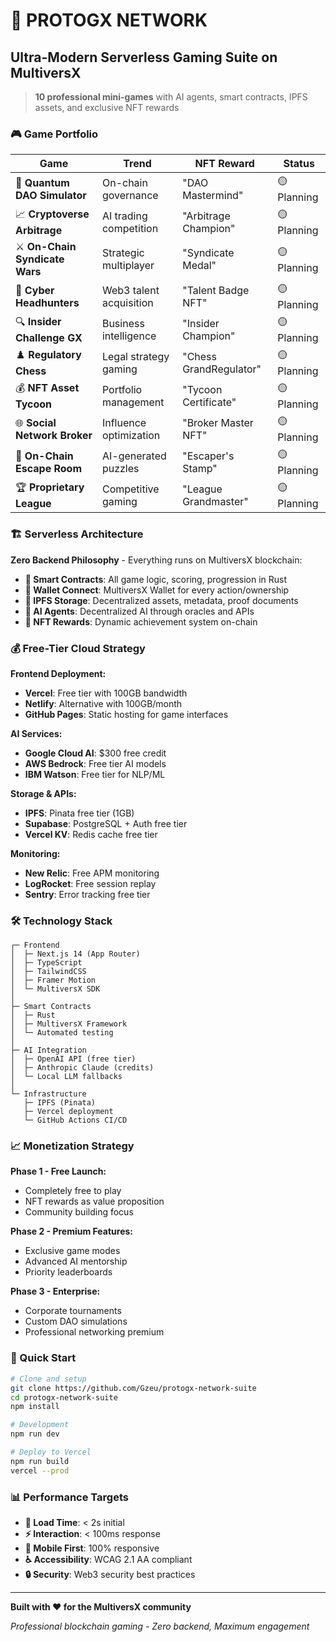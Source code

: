 # 🌟 PROTOGX NETWORK
## Ultra-Modern Serverless Gaming Suite on MultiversX

> **10 professional mini-games** with AI agents, smart contracts, IPFS assets, and exclusive NFT rewards

### 🎮 Game Portfolio

| Game | Trend | NFT Reward | Status |
|------|-------|------------|--------|
| 🧠 **Quantum DAO Simulator** | On-chain governance | "DAO Mastermind" | 🟡 Planning |
| 📈 **Cryptoverse Arbitrage** | AI trading competition | "Arbitrage Champion" | 🟡 Planning |
| ⚔️ **On-Chain Syndicate Wars** | Strategic multiplayer | "Syndicate Medal" | 🟡 Planning |
| 🎯 **Cyber Headhunters** | Web3 talent acquisition | "Talent Badge NFT" | 🟡 Planning |
| 🔍 **Insider Challenge GX** | Business intelligence | "Insider Champion" | 🟡 Planning |
| ♟️ **Regulatory Chess** | Legal strategy gaming | "Chess GrandRegulator" | 🟡 Planning |
| 💰 **NFT Asset Tycoon** | Portfolio management | "Tycoon Certificate" | 🟡 Planning |
| 🌐 **Social Network Broker** | Influence optimization | "Broker Master NFT" | 🟡 Planning |
| 🧩 **On-Chain Escape Room** | AI-generated puzzles | "Escaper's Stamp" | 🟡 Planning |
| 🏆 **Proprietary League** | Competitive gaming | "League Grandmaster" | 🟡 Planning |

### 🏗️ Serverless Architecture

**Zero Backend Philosophy** - Everything runs on MultiversX blockchain:

- **🔗 Smart Contracts**: All game logic, scoring, progression in Rust
- **🔐 Wallet Connect**: MultiversX Wallet for every action/ownership
- **📁 IPFS Storage**: Decentralized assets, metadata, proof documents
- **🤖 AI Agents**: Decentralized AI through oracles and APIs
- **💎 NFT Rewards**: Dynamic achievement system on-chain

### 💰 Free-Tier Cloud Strategy

**Frontend Deployment:**
- **Vercel**: Free tier with 100GB bandwidth
- **Netlify**: Alternative with 100GB/month
- **GitHub Pages**: Static hosting for game interfaces

**AI Services:**
- **Google Cloud AI**: $300 free credit
- **AWS Bedrock**: Free tier AI models
- **IBM Watson**: Free tier for NLP/ML

**Storage & APIs:**
- **IPFS**: Pinata free tier (1GB)
- **Supabase**: PostgreSQL + Auth free tier
- **Vercel KV**: Redis cache free tier

**Monitoring:**
- **New Relic**: Free APM monitoring
- **LogRocket**: Free session replay
- **Sentry**: Error tracking free tier

### 🛠️ Technology Stack

```
┌─ Frontend
│  ├─ Next.js 14 (App Router)
│  ├─ TypeScript
│  ├─ TailwindCSS
│  ├─ Framer Motion
│  └─ MultiversX SDK
│
├─ Smart Contracts
│  ├─ Rust
│  ├─ MultiversX Framework
│  └─ Automated testing
│
├─ AI Integration
│  ├─ OpenAI API (free tier)
│  ├─ Anthropic Claude (credits)
│  └─ Local LLM fallbacks
│
└─ Infrastructure
   ├─ IPFS (Pinata)
   ├─ Vercel deployment
   └─ GitHub Actions CI/CD
```

### 📈 Monetization Strategy

**Phase 1 - Free Launch:**
- Completely free to play
- NFT rewards as value proposition
- Community building focus

**Phase 2 - Premium Features:**
- Exclusive game modes
- Advanced AI mentorship
- Priority leaderboards

**Phase 3 - Enterprise:**
- Corporate tournaments
- Custom DAO simulations
- Professional networking premium

### 🚀 Quick Start

```bash
# Clone and setup
git clone https://github.com/Gzeu/protogx-network-suite
cd protogx-network-suite
npm install

# Development
npm run dev

# Deploy to Vercel
npm run build
vercel --prod
```

### 📊 Performance Targets

- **🚀 Load Time**: < 2s initial
- **⚡ Interaction**: < 100ms response
- **📱 Mobile First**: 100% responsive
- **♿ Accessibility**: WCAG 2.1 AA compliant
- **🔒 Security**: Web3 security best practices

---

**Built with ❤️ for the MultiversX community**

*Professional blockchain gaming - Zero backend, Maximum engagement*